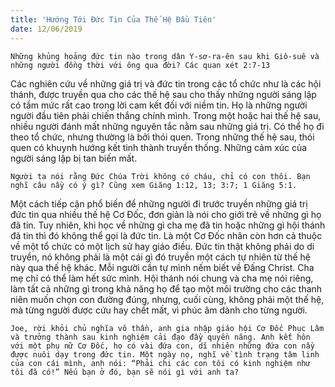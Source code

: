 ```yaml
---
title: 'Hướng Tới Đức Tin Của Thế Hệ Đầu Tiên'
date: 12/06/2019
---
```


`Những khủng hoảng đức tin nào trong dân Y-sơ-ra-ên sau khi Giô-suê và những người đồng thời với ông qua đời? Các quan xét 2:7-13`

Các nghiên cứu về những giá trị và đức tin trong các tổ chức như là các hội thánh, được truyền qua cho các thế hệ sau cho thấy những người sáng lập có tầm mức rất cao trong lời cam kết đối với niềm tin. Họ là những người người đầu tiên phải chiến thắng chính mình. Trong một hoặc hai thế hệ sau, nhiều người đánh mất những nguyên tắc nằm sau những giá trị. Có thể họ đi theo tổ chức, nhưng thường là bởi thói quen. Trong những thế hệ sau, thói quen có khuynh hướng kết tinh thành truyền thống. Những cảm xúc của người sáng lập bị tan biến mất.

`Người ta nói rằng Đức Chúa Trời không có cháu, chỉ có con thôi. Bạn nghĩ câu nầy có ý gì? Cũng xem Giăng 1:12, 13; 3:7; 1 Giăng 5:1.`

Một cách tiếp cận phổ biến để những người đi trước truyền những giá trị đức tin qua nhiều thế hệ Cơ Đốc, đơn giản là nói cho giới trẻ về những gì họ đã tin. Tuy nhiên, khi học về những gì cha mẹ đã tin hoặc những gì hội thánh đã tin thì đó không thể gọi là đức tin. Là một Cơ Đốc nhân còn hơn cả thuộc về một tổ chức có một lịch sử hay giáo điều. Đức tin thật không phải do di truyền, nó không phải là một cái gì đó truyền một cách tự nhiên từ thế hệ này qua thế hệ khác. Mỗi người cần tự mình nếm biết về Đấng Christ. Cha mẹ chỉ có thể làm hết sức mình. Hội thánh nói chung và cha mẹ nói riêng, làm tất cả những gì trong khả năng họ để tạo một môi trường cho các thanh niên muốn chọn con đường đúng, nhưng, cuối cùng, không phải một thế hệ, mà từng người được cứu hay chết mất, vì phúc âm dành cho từng người.

`Joe, rời khỏi chủ nghĩa vô thần, anh gia nhập giáo hội Cơ Đốc Phục Lâm và trưởng thành sau kinh nghiệm cải đạo đầy quyền năng. Anh kết hôn với một phụ nữ Cơ Đốc, họ có vài đứa con, dĩ nhiên những đứa con nầy được nuôi dạy trong đức tin. Một ngày nọ, nghĩ về tình trạng tâm linh của con cái mình, anh nói: “Phải chi các con tôi có kinh nghiệm như tôi đã có!” Nếu bạn ở đó, bạn sẽ nói gì với anh ta?`